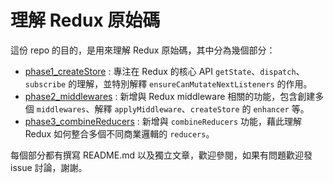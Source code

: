 # 理解 Redux 原始碼

這份 repo 的目的，是用來理解 Redux 原始碼，其中分為幾個部分：

- [phase1_createStore](./phase1_createStore) : 專注在 Redux 的核心 API `getState`、`dispatch`、`subscribe` 的理解，並特別解釋 `ensureCanMutateNextListeners` 的作用。
- [phase2_middlewares](./phase2_middlewares) : 新增與 Redux middleware 相關的功能，包含創建多個 `middlewares`、解釋 `applyMiddleware`、`createStore` 的 `enhancer` 等。
- [phase3_combineReducers](./phase3_combineReducers) : 新增與 `combineReducers` 功能，藉此理解 Redux 如何整合多個不同商業邏輯的 `reducers`。

每個部分都有撰寫 README.md 以及獨立文章，歡迎參閱，如果有問題歡迎發 issue 討論，謝謝。
